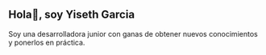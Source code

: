 ## Hola👋, soy Yiseth Garcia
Soy una desarrolladora junior con ganas de obtener nuevos conocimientos y ponerlos en práctica.

<!--
- 👨‍💻 Todos mis proyectos están disponibles en https://github.com/Yisethgarcia?tab=repositories
- 📫 Cómo contactar conmigo yiseth15g@gmail.com
-->
